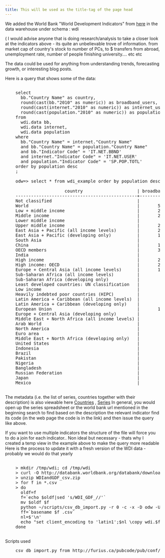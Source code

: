 ```yaml
---
title: This will be used as the title-tag of the page head
---
```


We added the World Bank "World Development Indicators" 
from [here](http://data.worldbank.org/indicator/all)  in the data warehouse under schema : wdi

( I would advise anyone that is doing research/analysis to take a closer look at the indicators above - its quite an unbelievable trove of information. from market cap of country's stock to number of PCs, to $ transfers from abroad, unemployment rate, number of people finishing university…. etc etc

The data could be used for anything from understanding trends, forecasting growth, or interesting blog posts.

Here is a query that shows some of the data:

<pre>

    select
      bb."Country Name" as country,
      round(cast(bb."2010" as numeric)) as broadband_users,
      round(cast(internet."2010" as numeric)) as internet_users,
      round(cast(population."2010" as numeric)) as population
    from
      wdi.data bb,
      wdi.data internet,
      wdi.data population
    where
      bb."Country Name" = internet."Country Name"
      and bb."Country Name" = population."Country Name"
      and bb."Indicator Code" = 'IT.NET.BBND'
      and internet."Indicator Code" = 'IT.NET.USER'
      and population."Indicator Code" = 'SP.POP.TOTL'
    order by population desc
    ;

    odw=> select * from wdi_example order by population desc;

                       country                     | broadband_users | internet_users | population 
    -----------------------------------------------+-----------------+----------------+------------
    Not classified                                 |                 |                |           
    World                                          |       529552633 |     2038625951 | 6894377794
    Low + middle income                            |       231326829 |     1211559964 | 5766461466
    Middle income                                  |       230963174 |     1171514374 | 4966657601
    Lower middle income                            |        26129949 |      334184408 | 2494159560
    Upper middle income                            |       204833225 |      837329966 | 2472498041
    East Asia + Pacific (all income levels)        |       205613769 |      749045994 | 2201613485
    East Asia + Pacific (developing only)          |       139030021 |      563285528 | 1961101773
    South Asia                                     |        11893861 |      132800217 | 1632939098
    China                                          |       126337000 |      460077957 | 1337825000
    OECD members                                   |       304879562 |      844430192 | 1237234841
    India                                          |        10990000 |       91846075 | 1224614327
    High income                                    |       298225804 |      827065987 | 1127916328
    High income: OECD                              |       284686258 |      772541200 | 1033945781
    Europe + Central Asia (all income levels)      |       167104549 |      512371917 |  891039428
    Sub-Saharan Africa (all income levels)         |         1477152 |       89458998 |  853931672
    Sub-Saharan Africa (developing only)           |         1475966 |       89416974 |  853231271
    Least developed countries: UN classification   |          699160 |       35242769 |  825210584
    Low income                                     |          363655 |       40045590 |  799803865
    Heavily indebted poor countries (HIPC)         |          679731 |       28981478 |  620267812
    Latin America + Caribbean (all income levels)  |        38534602 |      200827202 |  588757676
    Latin America + Caribbean (developing only)    |        37695393 |      198016893 |  582501932
    European Union                                 |       130004397 |      355546517 |  502302566
    Europe + Central Asia (developing only)        |        36772909 |      158676575 |  405670230
    Middle East + North Africa (all income levels) |         9026704 |       96625274 |  382556328
    Arab World                                     |         6716509 |       81902398 |  347672135
    North America                                  |        95901996 |      257496348 |  343540107
    Euro area                                      |        91720222 |      236149428 |  331943805
    Middle East + North Africa (developing only)   |         4458679 |       69363777 |  331017162
    United States                                  |        85723155 |      229684122 |  309349689
    Indonesia                                      |         1900300 |       23747223 |  239870937
    Brazil                                         |        13266310 |       79245740 |  194946470
    Pakistan                                       |          531787 |       29128970 |  173593383
    Nigeria                                        |           99108 |       45039711 |  158423182
    Bangladesh                                     |           60000 |        5501609 |  148692131
    Russian Federation                             |        15700000 |       61472011 |  141920000
    Japan                                          |        34044729 |       98951089 |  127450459
    Mexico                                         |        11325022 |       35217856 |  113423047

</pre>


The metadata (i.e. the list of series, countries together with their description) is also viewable here [Countries](https://docs.google.com/a/odesk.com/spreadsheet/ccc?key=0Asr9ZuzplUMbdDktbVBhODFYWEM4VFl1TFRxNkhYSVE#gid=0) , [Series](https://docs.google.com/a/odesk.com/spreadsheet/ccc?key=0Asr9ZuzplUMbdHJvRkVTRkY4OTNibmZac0dWWGhlaWc#gid=0)
In general, you would open up the series spreadsheet or the world bank url mentioned in the beginning search to find based on the description the relevant indicator find its code (in the web page the code is in the link) and then issue the query like above.

If you want to use multiple indicators the structure of the file will force you to do a join for each indicator..  Non ideal but necessary - thats why I created a temp view in the example above to make the query more readable
Here is the process to update it with a fresh version of the WDI data - probably we would do that yearly

<pre>

    > mkdir /tmp/wdi; cd /tmp/wdi
    > curl -O http://databank.worldbank.org/databank/download/WDIandGDF_csv.zip
    > unzip WDIandGDF_csv.zip
    > for f in *.csv
    > do 
      oldf=f
      f=`echo $oldf|sed 's/WDI_GDF_//'`
      mv $oldf $f
      python ~/scripts/csv_db_import.py -r 0 -c -x -D odw -U ... -p ... -s wdi -V 12000 -H dbs16 $f
      ff=`basename $f .csv`
      nl=$'\n'
      echo "set client_encoding to 'latin1';$nl \copy wdi.$ff from '$f' CSV HEADER;" |psql -h dbs16 -p 12000  -U odw -d odw -f - 
    done

</pre>

Scripts used

<pre>
    csv_db_import.py from http://furius.ca/pubcode/pub/conf/bin/csv-db-import.html   #slightly modified to allow for schema setting/create table stmt only
</pre>

